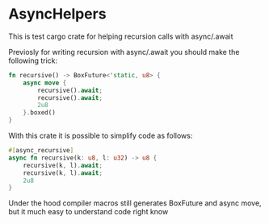 # AsyncHelpers
This is test cargo crate for helping recursion calls with async/.await

Previosly for writing recursion with async/.await you should make the following trick:
```rust
fn recursive() -> BoxFuture<'static, u8> {
    async move {
        recursive().await;
        recursive().await;
        2u8
    }.boxed()
}
```

With this crate it is possible to simplify code as follows:
```rust
#[async_recursive]
async fn recursive(k: u8, l: u32) -> u8 {
    recursive(k, l).await;
    recursive(k, l).await;
    2u8
}
```

Under the hood compiler macros still generates BoxFuture and async move, but it much easy to understand code right know
